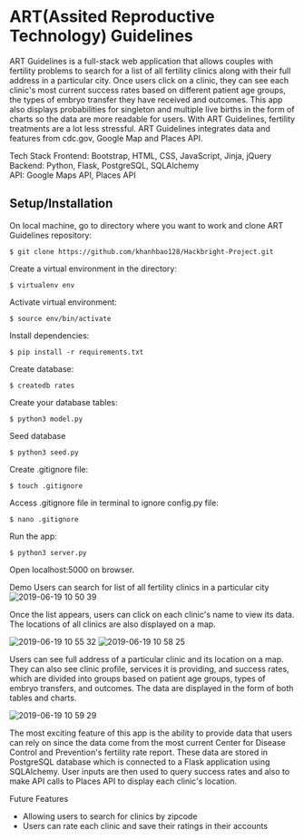 # ART(Assited Reproductive Technology) Guidelines
ART Guidelines is a full-stack web application that allows couples with fertility problems to search for a list of all fertility clinics along with their full address in a particular city. Once users click on a clinic, they can see  each clinic's most current success rates based on different patient age groups,  the types of embryo transfer they have received and outcomes.  This app also displays probabilities for singleton and multiple live births in the form of charts so the data are more readable for users.  With ART Guidelines, fertility treatments are a lot less stressful.
ART Guidelines integrates data and features from cdc.gov, Google Map and Places API.


Tech Stack
Frontend: Bootstrap, HTML, CSS, JavaScript, Jinja, jQuery<br>
Backend: Python, Flask, PostgreSQL, SQLAlchemy<br>
API: Google Maps API, Places API

## Setup/Installation

On local machine, go to directory where you want to work and clone ART Guidelines repository:
```
$ git clone https://github.com/khanhbao128/Hackbright-Project.git
```
Create a virtual environment in the directory:
```
$ virtualenv env
```
Activate virtual environment:
```
$ source env/bin/activate
```
Install dependencies:
```
$ pip install -r requirements.txt
```
Create database:
```
$ createdb rates
```
Create your database tables:
```
$ python3 model.py
```
Seed database
```
$ python3 seed.py
```

Create .gitignore file:
```
$ touch .gitignore
```
Access .gitignore file in terminal to ignore config.py file:
```
$ nano .gitignore
```
Run the app:
```
$ python3 server.py
```
Open localhost:5000 on browser.

Demo
Users can search for list of all fertility clinics in a particular city 
![2019-06-19 10 50 39](https://user-images.githubusercontent.com/46436967/59788226-1e19fe80-9280-11e9-8f68-9172ed556761.gif)

Once the list appears, users can click on each clinic's name to view its data. The locations of all clinics are also displayed on a map.

![2019-06-19 10 55 32](https://user-images.githubusercontent.com/46436967/59788545-ccbe3f00-9280-11e9-8d24-427f89e844ce.gif)
![2019-06-19 10 58 25](https://user-images.githubusercontent.com/46436967/59788729-32aac680-9281-11e9-9fc0-44285cd665c9.gif)



Users can see full address of a particular clinic and its location on a map. They can also see clinic profile, services it is providing, and success rates, which are divided into groups based on patient age groups, types of embryo transfers, and outcomes. The data are displayed in the form of both tables and charts.

![2019-06-19 10 59 29](https://user-images.githubusercontent.com/46436967/59788813-67b71900-9281-11e9-965e-2dfac2f1dc26.gif)



The most exciting feature of this app is the ability to provide data that users can rely on since the data come from the most current Center for Disease Control and Prevention's fertility rate report. These data are stored in PostgreSQL database which is connected to a Flask application using SQLAlchemy. User inputs are then used to query success rates and also to make API calls to Places API to display each clinic's location.



Future Features
* Allowing users to search for clinics by zipcode
* Users can rate each clinic and save their ratings in their accounts
